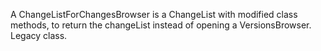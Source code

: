 A ChangeListForChangesBrowser is a ChangeList with modified class methods, to return the changeList instead of opening a VersionsBrowser. Legacy class.